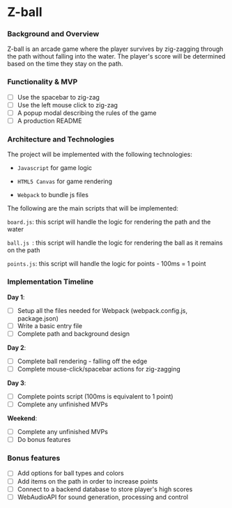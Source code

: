 # Z-ball

### Background and Overview

Z-ball is an arcade game where the player survives by zig-zagging through the path without falling into the water. The player's score will be determined based on the time they stay on the path.

### Functionality & MVP

- [ ] Use the spacebar to zig-zag
- [ ] Use the left mouse click to zig-zag
- [ ] A popup modal describing the rules of the game
- [ ] A production README

### Architecture and Technologies

The project will be implemented with the following technologies:

- `Javascript` for game logic

- `HTML5 Canvas` for game rendering

- `Webpack` to bundle js files

The following are the main scripts that will be implemented:

`board.js`: this script will handle the logic for rendering the path and the water

`ball.js `: this script will handle the logic for rendering the ball as it remains on the path

`points.js`: this script will handle the logic for points - 100ms = 1 point

### Implementation Timeline

**Day 1**: 
- [ ] Setup all the files needed for Webpack (webpack.config.js, package.json)
- [ ] Write a basic entry file
- [ ] Complete path and background design

**Day 2**: 
- [ ] Complete ball rendering - falling off the edge
- [ ] Complete mouse-click/spacebar actions for zig-zagging

**Day 3**: 
- [ ] Complete points script (100ms is equivalent to 1 point)
- [ ] Complete any unfinished MVPs

**Weekend**:
- [ ] Complete any unfinished MVPs
- [ ] Do bonus features

### Bonus features
- [ ] Add options for ball types and colors
- [ ] Add items on the path in order to increase points
- [ ] Connect to a backend database to store player's high scores
- [ ] WebAudioAPI for sound generation, processing and control